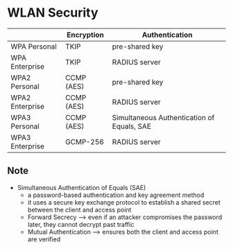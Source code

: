 # WLAN Security

|                 | Encryption | Authentication                             |
|-----------------|------------|--------------------------------------------|
| WPA Personal    | TKIP       | pre-shared key                             |
| WPA Enterprise  | TKIP       | RADIUS server                              |
| WPA2 Personal   | CCMP (AES) | pre-shared key                             |
| WPA2 Enterprise | CCMP (AES) | RADIUS server                              |
| WPA3 Personal   | CCMP (AES) | Simultaneous Authentication of Equals, SAE |
| WPA3 Enterprise | GCMP-256   | RADIUS server                              |

## Note
- Simultaneous Authentication of Equals (SAE)
    - a password-based authentication and key agreement method
    - it uses a secure key exchange protocol to establish a shared secret between the client and access point
    - Forward Secrecy --> even if an attacker compromises the password later, they cannot decrypt past traffic
    - Mutual Authentication --> ensures both the client and access point are verified
